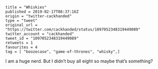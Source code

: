```
title = "Whiskies"
published = 2019-02-17T08:37:16Z
origin = "twitter-cackhanded"
type = "tweet"
original_url = "https://twitter.com/cackhanded/status/1097052348319449089"
twitter_account = "cackhanded"
tweet_id = "1097052348319449089"
retweets = 1
favourites = 4
tag = [ "boozecase", "game-of-thrones", "whisky",]
```

I am a huge nerd. But I didn’t buy all eight so maybe that’s something?

<p class='image'><img src='https://mnf.m17s.net/2019/02/17/DzmDSjbW0AA9FR7.jpg' alt=''></p>

